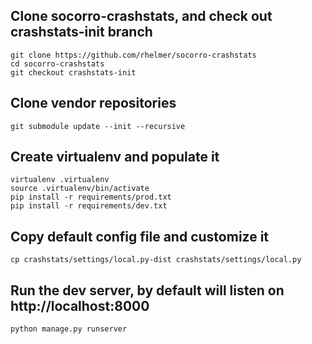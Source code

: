 Clone socorro-crashstats, and check out crashstats-init branch
--------

    git clone https://github.com/rhelmer/socorro-crashstats
    cd socorro-crashstats
    git checkout crashstats-init

Clone vendor repositories
--------

    git submodule update --init --recursive

Create virtualenv and populate it
--------

    virtualenv .virtualenv
    source .virtualenv/bin/activate
    pip install -r requirements/prod.txt
    pip install -r requirements/dev.txt

Copy default config file and customize it
--------

    cp crashstats/settings/local.py-dist crashstats/settings/local.py

Run the dev server, by default will listen on http://localhost:8000
--------

    python manage.py runserver
